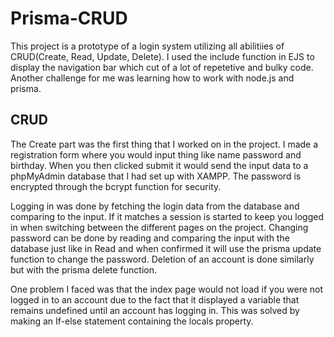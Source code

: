 # Prisma-CRUD

This project is a prototype of a login system utilizing all abilitiies of CRUD(Create, Read, Update, Delete). 
I used the include function in EJS to display the navigation bar which cut of a lot of repetetive and bulky code. Another challenge for me was learning how to work with node.js and prisma. 

## CRUD
The Create part was the first thing that I worked on in the project. I made a registration form where you would input thing like name password and birthday. When you then clicked submit it would send the input data to a phpMyAdmin database that I had set up with XAMPP. The password is encrypted through the bcrypt function for security. 

Logging in was done by fetching the login data from the database and comparing to the input. If it matches a session is started to keep you logged in when switching between the different pages on the project. Changing password can be done by reading and comparing the input with the database just like in Read and when confirmed it will use the prisma update function to change the password. Deletion of an account is done similarly but with the prisma delete function. 

One problem I faced was that the index page would not load if you were not logged in to an account due to the fact that it displayed a variable that remains undefined until an account has logging in. This was solved by making an If-else statement containing the locals property. 